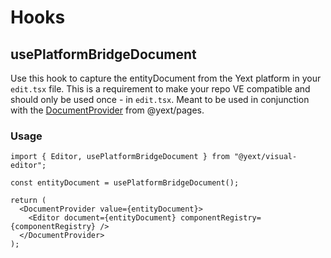 # Hooks

## usePlatformBridgeDocument

Use this hook to capture the entityDocument from the Yext platform in your `edit.tsx` file.
This is a requirement to make your repo VE compatible and should only be used once - in `edit.tsx`.
Meant to be used in conjunction with the [DocumentProvider](https://github.com/yext/pages/blob/main/packages/pages/src/util/README.md#documentprovider) from @yext/pages.

### Usage

```tsx
import { Editor, usePlatformBridgeDocument } from "@yext/visual-editor";

const entityDocument = usePlatformBridgeDocument();

return (
  <DocumentProvider value={entityDocument}>
    <Editor document={entityDocument} componentRegistry={componentRegistry} />
  </DocumentProvider>
);
```
